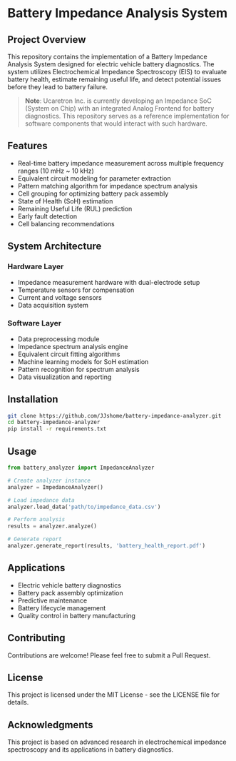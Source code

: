 # Battery Impedance Analysis System

## Project Overview
This repository contains the implementation of a Battery Impedance Analysis System designed for electric vehicle battery diagnostics. The system utilizes Electrochemical Impedance Spectroscopy (EIS) to evaluate battery health, estimate remaining useful life, and detect potential issues before they lead to battery failure.

> **Note**: Ucaretron Inc. is currently developing an Impedance SoC (System on Chip) with an integrated Analog Frontend for battery diagnostics. This repository serves as a reference implementation for software components that would interact with such hardware.

## Features
- Real-time battery impedance measurement across multiple frequency ranges (10 mHz ~ 10 kHz)
- Equivalent circuit modeling for parameter extraction
- Pattern matching algorithm for impedance spectrum analysis
- Cell grouping for optimizing battery pack assembly
- State of Health (SoH) estimation
- Remaining Useful Life (RUL) prediction
- Early fault detection
- Cell balancing recommendations

## System Architecture

### Hardware Layer
- Impedance measurement hardware with dual-electrode setup
- Temperature sensors for compensation
- Current and voltage sensors
- Data acquisition system

### Software Layer
- Data preprocessing module
- Impedance spectrum analysis engine
- Equivalent circuit fitting algorithms
- Machine learning models for SoH estimation
- Pattern recognition for spectrum analysis
- Data visualization and reporting

## Installation
```bash
git clone https://github.com/JJshome/battery-impedance-analyzer.git
cd battery-impedance-analyzer
pip install -r requirements.txt
```

## Usage
```python
from battery_analyzer import ImpedanceAnalyzer

# Create analyzer instance
analyzer = ImpedanceAnalyzer()

# Load impedance data
analyzer.load_data('path/to/impedance_data.csv')

# Perform analysis
results = analyzer.analyze()

# Generate report
analyzer.generate_report(results, 'battery_health_report.pdf')
```

## Applications
- Electric vehicle battery diagnostics
- Battery pack assembly optimization
- Predictive maintenance
- Battery lifecycle management
- Quality control in battery manufacturing

## Contributing
Contributions are welcome! Please feel free to submit a Pull Request.

## License
This project is licensed under the MIT License - see the LICENSE file for details.

## Acknowledgments
This project is based on advanced research in electrochemical impedance spectroscopy and its applications in battery diagnostics.
